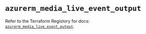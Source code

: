 # `azurerm_media_live_event_output`

Refer to the Terraform Registory for docs: [`azurerm_media_live_event_output`](https://registry.terraform.io/providers/hashicorp/azurerm/3.66.0/docs/resources/media_live_event_output).
